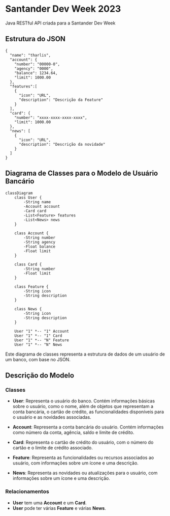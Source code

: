 # Santander Dev Week 2023
Java RESTful API criada para a Santander Dev Week

## Estrutura do JSON
```
{
  "name": "tharlis",
  "account": {
    "number": "00000-0",
    "agency": "0000",
    "balance": 1234.64,
    "limit": 1000.00
  },
  "features":[
    {
      "icon": "URL",
      "description": "Descrição da Feature"
    }
  ],
  "card": {
    "number": "xxxx-xxxx-xxxx-xxxx",
    "limit": 1000.00
  },
  "news": [
    {
      "icon": "URL",
      "description": "Descrição da novidade"
    }
  ]
}
```

## Diagrama de Classes para o Modelo de Usuário Bancário

```mermaid
classDiagram
    class User {
        -String name
        -Account account
        -Card card
        -List<Feature> features
        -List<News> news
    }

    class Account {
        -String number
        -String agency
        -Float balance
        -Float limit
    }

    class Card {
        -String number
        -Float limit
    }

    class Feature {
        -String icon
        -String description
    }

    class News {
        -String icon
        -String description
    }

    User "1" *-- "1" Account
    User "1" *-- "1" Card
    User "1" *-- "N" Feature
    User "1" *-- "N" News
```

Este diagrama de classes representa a estrutura de dados de um usuário de um banco, com base no JSON.

## Descrição do Modelo

### Classes

- **User**: Representa o usuário do banco. Contém informações básicas sobre o usuário, como o nome, além de objetos que representam a conta bancária, o cartão de crédito, as funcionalidades disponíveis para o usuário e as novidades associadas.

- **Account**: Representa a conta bancária do usuário. Contém informações como número da conta, agência, saldo e limite de crédito.

- **Card**: Representa o cartão de crédito do usuário, com o número do cartão e o limite de crédito associado.

- **Feature**: Representa as funcionalidades ou recursos associados ao usuário, com informações sobre um ícone e uma descrição.

- **News**: Representa as novidades ou atualizações para o usuário, com informações sobre um ícone e uma descrição.

### Relacionamentos

- **User** tem uma **Account** e um **Card**.
- **User** pode ter várias **Feature** e várias **News**.

